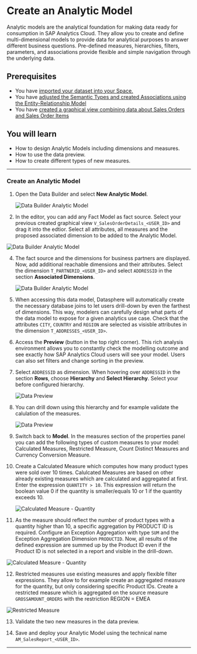  
# Create an Analytic Model
Analytic models are the analytical foundation for making data ready for consumption in SAP Analytics Cloud. They allow you to create and define multi-dimensional models to provide data for analytical purposes to answer different business questions. Pre-defined measures, hierarchies, filters, parameters, and associations provide flexible and simple navigation through the underlying data.

## Prerequisites
 - You have [imported your dataset into your Space.](https://github.com/SAP-samples/hda-cross-pm-samples/blob/main/tutorials/partner-workshop-content/dsp_modeling_1-import-dataset/dsp_modeling_1-import-dataset.md) 
- You have [adjusted the Semantic Types and created Associations using the Entity-Relationship Model](https://github.com/SAP-samples/hda-cross-pm-samples/blob/main/tutorials/partner-workshop-content/dsp_modeling_2-create-relationships/dsp_modeling_2-create-relationships.md)
- You have [created a graphical view combining data about Sales Orders and Sales Order Items](https://github.com/SAP-samples/hda-cross-pm-samples/blob/main/tutorials/partner-workshop-content/dsp_modeling_3-create-graphical-view/dsp_modeling_3-create-graphical-view.md)


## You will learn
  - How to design Analytic Models including dimensions and measures.
  - How to use the data preview.
  - How to create different types of new measures.

---

### Create an Analytic Model
1. Open the Data Builder and select **New Analytic Model**.

    ![Data Builder Analytic Model](./images-dsp_modeling_4-create-analytic-model/DS_DataBuilder_AM.png)

2. In the editor, you can add any Fact Model as fact source. Select your previous created graphical view `V_SalesOrderDetails_<USER_ID>` and drag it into the edtior. Select all attributes, all measures and the proposed associated dimension to be added to the Analytic Model.
   
  ![Data Builder Analytic Model](./images-dsp_modeling_4-create-analytic-model/DS_AM_CopyProperties.png)
  
4. The fact source and the dimensions for business partners are displayed. Now, add additional reachable dimensions and their attributes. Select the dimension `T_PARTNERID_<USER_ID>` and select `ADDRESSID` in the section **Associated Dimensions**.

    ![Data Builder Analytic Model](./images-dsp_modeling_4-create-analytic-model/DS_AM_Dimension.png)

 5. When accessing this data model, Datasphere will automatically create the necessary database joins to let users drill-down by even the farthest of dimensions. This way, modelers can carefully design what parts of the data model to expose for a given analytics use case. Check that the attributes `CITY`, `COUNTRY` and `REGION` are selected as visisble attributes in the dimension `T_ADDRESSES_<USER_ID>`.

 6. Access the **Preview** (button in the top right corner). This rich analysis environment allows you to constantly check the modelling outcome and see exactly how SAP Analytics Cloud users will see your model. Users can also set filters and change sorting in the preview. 

 7. Select `ADDRESSID` as dimension. When hovering over `ADDRESSID` in the section **Rows**, choose **Hierarchy** and **Select Hierarchy**. Select your before configured hierarchy. 

    ![Data Preview](./images-dsp_modeling_4-create-analytic-model/DS_DataPreview2.png)

8. You can drill down using this hierarchy and for example validate the calulation of the measures. 

    ![Data Preview](./images-dsp_modeling_4-create-analytic-model/DS_DrillDown_new.png)

9. Switch back to **Model**. In the measures section of the properties panel you can add the following types of custom measures to your model: Calculated Measures, Restricted Measure, Count Distinct Measures and Currency Conversion Measure.

10. Create a Calculated Measure which computes how many product types were sold over 10 times. Calulcated Measures are  based on other already existing measures which are calculated and aggregated at first.
Enter the expression `QUANTITY > 10`. This expression will return the boolean value 0 if the quantity is smaller/equals 10 or 1 if the quantity exceeds 10.

    ![Calculated Measure - Quantity](./images-dsp_modeling_4-create-analytic-model/DS_CM_Quantity.png)

11. As the measure should reflect the number of product types with a quantity higher than 10, a specific aggregation by PRODUCT ID is required. Configure an Exception Aggregation with type `SUM` and the Exception Aggregation Dimension `PRODUCTID`. Now, all results of the defined expression are summed up by the Product ID even if the Product ID is not selected in a report and visible in the drill-down.
    
  ![Calculated Measure - Quantity](./images-dsp_modeling_4-create-analytic-model/DS_ExceptionAggregation.png)

12. Restricted measures use existing measures and apply flexible filter expressions. They allow to for example create an aggregated measure for the quantity, but only considering specific Product IDs. Create a restricted measure which is aggregated on the source measure `GROSSAMOUNT_ORDERS` with the restriction REGION = EMEA

  ![Restricted Measure](./images-dsp_modeling_4-create-analytic-model/DS_RestrictedMeasure.png)

13. Validate the two new measures in the data preview. 

14. Save and deploy your Analytic Model using the technical name `AM_SalesReport_<USER_ID>`.



---
